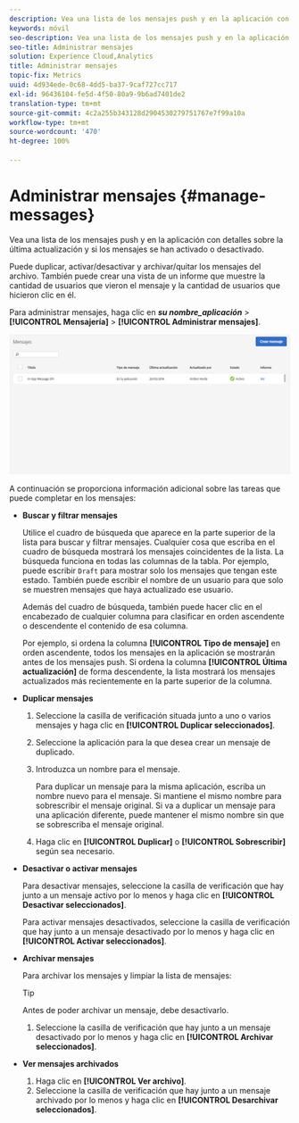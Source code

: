 ```yaml
---
description: Vea una lista de los mensajes push y en la aplicación con detalles sobre la última actualización y el estado activo o desactivado de cada mensaje.
keywords: móvil
seo-description: Vea una lista de los mensajes push y en la aplicación con detalles sobre la última actualización y el estado activo o desactivado de cada mensaje.
seo-title: Administrar mensajes
solution: Experience Cloud,Analytics
title: Administrar mensajes
topic-fix: Metrics
uuid: 4d934ede-0c68-4dd5-ba37-9caf727cc717
exl-id: 96436104-fe5d-4f50-80a9-9b6ad7401de2
translation-type: tm+mt
source-git-commit: 4c2a255b343128d2904530279751767e7f99a10a
workflow-type: tm+mt
source-wordcount: '470'
ht-degree: 100%

---
```


# Administrar mensajes {#manage-messages}

Vea una lista de los mensajes push y en la aplicación con detalles sobre la última actualización y si los mensajes se han activado o desactivado.

Puede duplicar, activar/desactivar y archivar/quitar los mensajes del archivo. También puede crear una vista de un informe que muestre la cantidad de usuarios que vieron el mensaje y la cantidad de usuarios que hicieron clic en él.

Para administrar mensajes, haga clic en ***su nombre_aplicación*** > **[!UICONTROL Mensajería]** > **[!UICONTROL Administrar mensajes]**.

![](assets/manage_messages.png)

A continuación se proporciona información adicional sobre las tareas que puede completar en los mensajes:

* **Buscar y filtrar mensajes**

   Utilice el cuadro de búsqueda que aparece en la parte superior de la lista para buscar y filtrar mensajes. Cualquier cosa que escriba en el cuadro de búsqueda mostrará los mensajes coincidentes de la lista. La búsqueda funciona en todas las columnas de la tabla. Por ejemplo, puede escribir  `Draft` para mostrar solo los mensajes que tengan este estado. También puede escribir el nombre de un usuario para que solo se muestren mensajes que haya actualizado ese usuario.

   Además del cuadro de búsqueda, también puede hacer clic en el encabezado de cualquier columna para clasificar en orden ascendente o descendente el contenido de esa columna.

   Por ejemplo, si ordena la columna **[!UICONTROL Tipo de mensaje]** en orden ascendente, todos los mensajes en la aplicación se mostrarán antes de los mensajes push. Si ordena la columna **[!UICONTROL Última actualización]** de forma descendente, la lista mostrará los mensajes actualizados más recientemente en la parte superior de la columna.

* **Duplicar mensajes**

   1. Seleccione la casilla de verificación situada junto a uno o varios mensajes y haga clic en **[!UICONTROL Duplicar seleccionados]**.
   1. Seleccione la aplicación para la que desea crear un mensaje de duplicado.
   1. Introduzca un nombre para el mensaje.

      Para duplicar un mensaje para la misma aplicación, escriba un nombre nuevo para el mensaje. Si mantiene el mismo nombre para sobrescribir el mensaje original. Si va a duplicar un mensaje para una aplicación diferente, puede mantener el mismo nombre sin que se sobrescriba el mensaje original.

   1. Haga clic en **[!UICONTROL Duplicar]** o **[!UICONTROL Sobrescribir]** según sea necesario.

* **Desactivar o activar mensajes**

   Para desactivar mensajes, seleccione la casilla de verificación que hay junto a un mensaje activo por lo menos y haga clic en **[!UICONTROL Desactivar seleccionados]**.

   Para activar mensajes desactivados, seleccione la casilla de verificación que hay junto a un mensaje desactivado por lo menos y haga clic en **[!UICONTROL Activar seleccionados]**.

* **Archivar mensajes**

   Para archivar los mensajes y limpiar la lista de mensajes:

   >[!TIP]
   >
   >Antes de poder archivar un mensaje, debe desactivarlo.

   1. Seleccione la casilla de verificación que hay junto a un mensaje desactivado por lo menos y haga clic en **[!UICONTROL Archivar seleccionados]**.

* **Ver mensajes archivados**

   1. Haga clic en **[!UICONTROL Ver archivo]**.
   1. Seleccione la casilla de verificación que hay junto a un mensaje archivado por lo menos y haga clic en **[!UICONTROL Desarchivar seleccionados]**.
